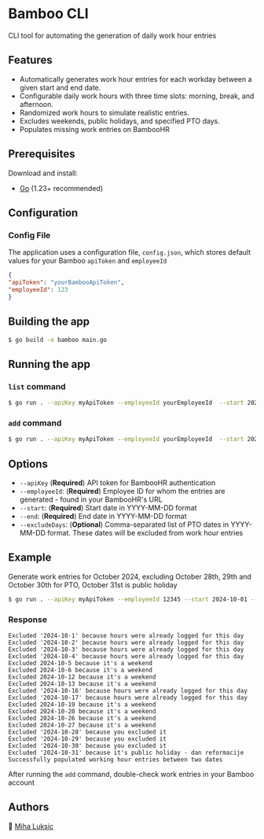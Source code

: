 # Bamboo CLI

CLI tool for automating the generation of daily work hour entries

## Features
- Automatically generates work hour entries for each workday between a given start and end date.
- Configurable daily work hours with three time slots: morning, break, and afternoon.
- Randomized work hours to simulate realistic entries.
- Excludes weekends, public holidays, and specified PTO days.
- Populates missing work entries on BambooHR

## Prerequisites

Download and install:

- [Go](https://go.dev/doc/install) (1.23+ recommended)


## Configuration

### Config File
The application uses a configuration file, `config.json`, which stores default values for your Bamboo `apiToken` and `employeeId`
```json
{
"apiToken": "yourBambooApiToken",
"employeeId": 123
}
```

## Building the app

```bash
$ go build -o bamboo main.go
```


## Running the app
### `list` command
```bash
$ go run . --apiKey myApiToken --employeeId yourEmployeeId  --start 2024-09-01 --end 2024-10-01 list
```

### `add` command
```bash
$ go run . --apiKey myApiToken --employeeId yourEmployeeId  --start 2024-09-01 --end 2024-10-01 --excludeDays 2024-09-15,2024-09-20 add
```

## Options
- `--apiKey` (**Required**) API token for BambooHR authentication
- `--employeeId`: (**Required**) Employee ID for whom the entries are generated - found in your BambooHR's URL
- `--start`: (**Required**) Start date in YYYY-MM-DD format
- `--end`: (**Required**) End date in YYYY-MM-DD format
- `--excludeDays`: (__Optional__) Comma-separated list of PTO dates in YYYY-MM-DD format. These dates will be excluded from work hour entries

## Example
Generate work entries for October 2024, excluding October 28th, 29th and October 30th for PTO, October 31st is public holiday
```bash
$ go run . --apiKey myApiToken --employeeId 12345 --start 2024-10-01 --end 2024-11-01 --excludeDays 2024-10-28,2024-10-29,2024-10-30
```

### Response
```
Excluded '2024-10-1' because hours were already logged for this day
Excluded '2024-10-2' because hours were already logged for this day
Excluded '2024-10-3' because hours were already logged for this day
Excluded '2024-10-4' because hours were already logged for this day
Excluded 2024-10-5 because it's a weekend
Excluded 2024-10-6 because it's a weekend
Excluded 2024-10-12 because it's a weekend
Excluded 2024-10-13 because it's a weekend
Excluded '2024-10-16' because hours were already logged for this day
Excluded '2024-10-17' because hours were already logged for this day
Excluded 2024-10-19 because it's a weekend
Excluded 2024-10-20 because it's a weekend
Excluded 2024-10-26 because it's a weekend
Excluded 2024-10-27 because it's a weekend
Excluded '2024-10-28' because you excluded it
Excluded '2024-10-29' because you excluded it
Excluded '2024-10-30' because you excluded it
Excluded '2024-10-31' because it's public holiday - dan reformacije
Successfully populated working hour entries between two dates
```

After running the `add` command, double-check work entries in your Bamboo account

## Authors
👤 [Miha Luksic](https://www.mihaluksic.com)
